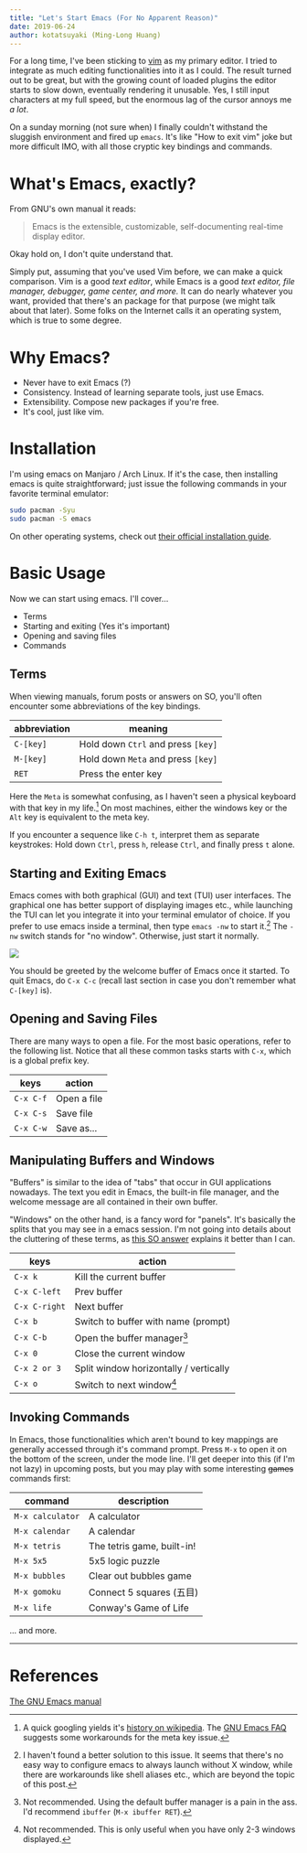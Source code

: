 ```yaml
---
title: "Let's Start Emacs (For No Apparent Reason)"
date: 2019-06-24
author: kotatsuyaki (Ming-Long Huang)
---
```


For a long time, I've been sticking to [vim](https://www.vim.org/) as my primary editor. I tried to integrate as much editing functionalities into it as I could. The result turned out to be great, but with the growing count of loaded plugins the editor starts to slow down, eventually rendering it unusable. Yes, I still input characters at my full speed, but the enormous lag of the cursor annoys me *a lot*.

On a sunday morning (not sure when) I finally couldn't withstand the sluggish environment and fired up `emacs`. It's like "How to exit vim" joke but more difficult IMO, with all those cryptic key bindings and commands.

<!-- more -->

# What's Emacs, exactly?

From GNU's own manual it reads:

> Emacs is the extensible, customizable, self-documenting real-time display editor.

Okay hold on, I don't quite understand that.

Simply put, assuming that you've used Vim before, we can make a quick comparison. Vim is a good *text editor*, while Emacs is a good *text editor, file manager, debugger, game center, and more.* It can do nearly whatever you want, provided that there's an package for that purpose (we might talk about that later). Some folks on the Internet calls it an operating system, which is true to some degree.

# Why Emacs?

- Never have to exit Emacs (?)
- Consistency. Instead of learning separate tools, just use Emacs.
- Extensibility. Compose new packages if you're free.
- It's cool, just like vim.

# Installation

I'm using emacs on Manjaro / Arch Linux. If it's the case, then installing emacs is quite straightforward; just issue the following commands in your favorite terminal emulator:

```bash
sudo pacman -Syu
sudo pacman -S emacs
```

On other operating systems, check out [their official installation guide](https://www.gnu.org/software/emacs/download.html#gnu-linux).

# Basic Usage

Now we can start using emacs. I'll cover...

- Terms
- Starting and exiting (Yes it's important)
- Opening and saving files
- Commands

## Terms

When viewing manuals, forum posts or answers on SO, you'll often encounter some abbreviations of the key bindings.

| abbreviation | meaning                            |
|--------------|------------------------------------|
| `C-[key]`    | Hold down `Ctrl` and press `[key]` |
| `M-[key]`    | Hold down `Meta` and press `[key]` |
| `RET`        | Press the enter key                |

Here the `Meta` is somewhat confusing, as I haven't seen a physical keyboard with that key in my life.[^1] On most machines, either the windows key or the `Alt` key is equivalent to the meta key.

If you encounter a sequence like `C-h t`, interpret them as separate keystrokes: Hold down `Ctrl`, press `h`, release `Ctrl`, and finally press `t` alone.

## Starting and Exiting Emacs

Emacs comes with both graphical (GUI) and text (TUI) user interfaces. The graphical one has better support of displaying images etc., while launching the TUI can let you integrate it into your terminal emulator of choice. If you prefer to use emacs inside a terminal, then type `emacs -nw` to start it.[^2] The `-nw` switch stands for "no window". Otherwise, just start it normally.

![](/images/emacs-img-1.png)

You should be greeted by the welcome buffer of Emacs once it started. To quit Emacs, do `C-x C-c` (recall last section in case you don't remember what `C-[key]` is).

## Opening and Saving Files

There are many ways to open a file. For the most basic operations, refer to the following list. Notice that all these common tasks starts with `C-x`, which is a global prefix key.

| keys      | action      |
|-----------|-------------|
| `C-x C-f` | Open a file |
| `C-x C-s` | Save file   |
| `C-x C-w` | Save as...  |

## Manipulating Buffers and Windows

"Buffers" is similar to the idea of "tabs" that occur in GUI applications nowadays. The text you edit in Emacs, the built-in file manager, and the welcome message are all contained in their own buffer.

"Windows" on the other hand, is a fancy word for "panels". It's basically the splits that you may see in a emacs session. I'm not going into details about the cluttering of these terms, as [this SO answer](https://emacs.stackexchange.com/a/13584) explains it better than I can.

| keys          | action                                 |
|---------------|----------------------------------------|
| `C-x k`       | Kill the current buffer                |
| `C-x C-left`  | Prev buffer                            |
| `C-x C-right` | Next buffer                            |
| `C-x b`       | Switch to buffer with name (prompt)    |
| `C-x C-b`     | Open the buffer manager[^3]            |
| `C-x 0`       | Close the current window               |
| `C-x 2 or 3`  | Split window horizontally / vertically |
| `C-x o`       | Switch to next window[^4]              |

## Invoking Commands

In Emacs, those functionalities which aren't bound to key mappings are generally accessed through it's command prompt. Press `M-x` to open it on the bottom of the screen, under the mode line. I'll get deeper into this (if I'm not lazy) in upcoming posts, but you may play with some interesting ~~games~~ commands first:

| command          | description                |
|------------------|----------------------------|
| `M-x calculator` | A calculator               |
| `M-x calendar`   | A calendar                 |
| `M-x tetris`     | The tetris game, built-in! |
| `M-x 5x5`        | 5x5 logic puzzle           |
| `M-x bubbles`    | Clear out bubbles game     |
| `M-x gomoku`     | Connect 5 squares (五目)   |
| `M-x life`       | Conway's Game of Life      |

... and more.

---

# References

[The GNU Emacs manual](https://www.gnu.org/software/emacs/manual/emacs.html)

[^1]: A quick googling yields it's [history on wikipedia](https://en.wikipedia.org/wiki/Meta_key). The [GNU Emacs FAQ](https://www.gnu.org/software/emacs/manual/html_node/efaq) suggests some workarounds for the meta key issue.

[^2]: I haven't found a better solution to this issue. It seems that there's no easy way to configure emacs to always launch without X window, while there are workarounds like shell aliases etc., which are beyond the topic of this post.

[^3]: Not recommended. Using the default buffer manager is a pain in the ass. I'd recommend `ibuffer` (`M-x ibuffer RET`).

[^4]: Not recommended. This is only useful when you have only 2-3 windows displayed.

